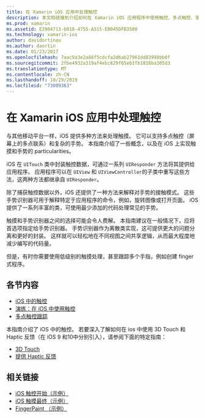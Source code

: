 ```yaml
---
title: 在 Xamarin iOS 应用中处理触控
description: 本文档链接到介绍如何在 Xamarin iOS 应用程序中使用触控、多点触控、笔势和3D 触摸的指南。
ms.prod: xamarin
ms.assetid: E3904713-6018-4755-A315-EB045DFB3500
ms.technology: xamarin-ios
author: davidortinau
ms.author: daortin
ms.date: 01/23/2017
ms.openlocfilehash: 7aac9a3e2a86f5cdcfa2d6ab27961dd83998bb0f
ms.sourcegitcommit: 2fbe4932a319af4ebc829f65eb1fb1816ba305d3
ms.translationtype: MT
ms.contentlocale: zh-CN
ms.lasthandoff: 10/29/2019
ms.locfileid: "73009363"
---
```

# <a name="handling-touch-in-xamarinios-apps"></a>在 Xamarin iOS 应用中处理触控

与其他移动平台一样，iOS 提供多种方法来处理触摸。 它可以支持多点触控（屏幕上的多点联系）和复杂的手势。 本指南介绍了一些概念，以及在 iOS 上实现触摸和手势的 particularities。

iOS 在 `UITouch` 类中封装触控数据，可通过一系列 `UIResponder` 方法将其提供给应用程序。 应用程序可以在 `UIView` 和 `UIViewController`的子类中重写这些方法，这两种方法都继承自 `UIResponder`。

除了捕获触控数据以外，iOS 还提供了一种方法来解释对手势的接触模式。 这些手势识别器可用于解释特定于应用程序的命令，例如，旋转图像或打开页面。 iOS 提供了一系列丰富的类，可使用最少添加的代码处理常见的手势。

触摸和手势识别器之间的选择可能会令人费解。 本指南建议在一般情况下，应将首选项指定给手势识别器。 手势识别器作为离散类实现，这可提供更大的问题分离和更好的封装。 这样就可以轻松地在不同视图之间共享逻辑，从而最大程度地减少编写的代码量。

但是，有时你需要使用低级别的触摸处理，甚至跟踪多个手指，例如创建 finger 式程序。

## <a name="sections"></a>各节内容

- [iOS 中的触控](touch-in-ios.md)
- [演练：在 iOS 中使用触控](ios-touch-walkthrough.md)
- [多点触控跟踪](touch-tracking.md)

本指南介绍了 iOS 中的触控。 若要深入了解如何在 ios 中使用 3D Touch 和 Haptic 反馈（在 iOS 9 和10中分别引入），请参阅下面的特定指南：

- [3D Touch](~/ios/platform/3d-touch.md)
- [提供 Haptic 反馈](~/ios/user-interface/ios-ui/haptic-feedback.md)

## <a name="related-links"></a>相关链接

- [iOS 触控开始（示例）](https://docs.microsoft.com/samples/xamarin/ios-samples/applicationfundamentals-touch-start)
- [iOS 触摸最终（示例）](https://docs.microsoft.com/samples/xamarin/ios-samples/applicationfundamentals-touch-final)
- [FingerPaint （示例）](https://docs.microsoft.com/samples/xamarin/ios-samples/applicationfundamentals-fingerpaint)

